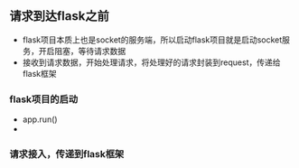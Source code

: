 ## 请求到达flask之前
- flask项目本质上也是socket的服务端，所以启动flask项目就是启动socket服务，开启阻塞，等待请求数据
- 接收到请求数据，开始处理请求，将处理好的请求封装到request，传递给flask框架

### flask项目的启动
- app.run()
- 

### 请求接入，传递到flask框架
